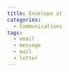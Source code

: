 ```yaml
---
title: Envelope at
categories:
  - Communications
tags:
  - email
  - message
  - mail
  - letter
---
```

